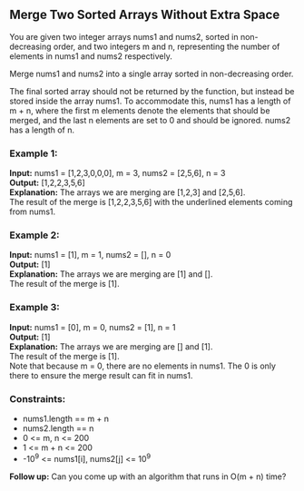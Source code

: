 <h2>Merge Two Sorted Arrays Without Extra Space</h2>
<p>You are given two integer arrays nums1 and nums2, sorted in non-decreasing order, and two integers m and n, representing the number of elements in nums1 and nums2 respectively.</p>

<p>Merge nums1 and nums2 into a single array sorted in non-decreasing order.</p>

<p>The final sorted array should not be returned by the function, but instead be stored inside the array nums1. To accommodate this, nums1 has a length of m + n, where the first m elements denote the elements that should be merged, and the last n elements are set to 0 and should be ignored. nums2 has a length of n.</p>

<h3>Example 1:</h3>
<p><strong>Input:</strong> nums1 = [1,2,3,0,0,0], m = 3, nums2 = [2,5,6], n = 3<br>
<strong>Output:</strong> [1,2,2,3,5,6]<br>
<strong>Explanation:</strong> The arrays we are merging are [1,2,3] and [2,5,6].<br>
The result of the merge is [1,2,2,3,5,6] with the underlined elements coming from nums1.</p>

<h3>Example 2:</h3>
<p><strong>Input:</strong> nums1 = [1], m = 1, nums2 = [], n = 0<br>
<strong>Output:</strong> [1]<br>
<strong>Explanation:</strong> The arrays we are merging are [1] and [].<br>
The result of the merge is [1].</p>

<h3>Example 3:</h3>
<p><strong>Input:</strong> nums1 = [0], m = 0, nums2 = [1], n = 1<br>
<strong>Output:</strong> [1]<br>
<strong>Explanation:</strong> The arrays we are merging are [] and [1].<br>
The result of the merge is [1].<br>
Note that because m = 0, there are no elements in nums1. The 0 is only there to ensure the merge result can fit in nums1.</p>

<h3>Constraints:</h3>
<ul>
  <li>nums1.length == m + n</li>
  <li>nums2.length == n</li>
  <li>0 <= m, n <= 200</li>
  <li>1 <= m + n <= 200</li>
  <li>-10<sup>9</sup> <= nums1[i], nums2[j] <= 10<sup>9</sup></li>
</ul>

<p><strong>Follow up:</strong> Can you come up with an algorithm that runs in O(m + n) time?</p>
